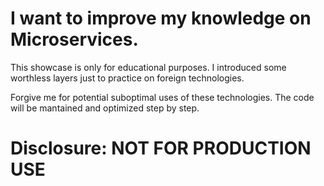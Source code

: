 # I want to improve my knowledge on Microservices. 

This showcase is only for educational purposes. I introduced some worthless layers just to practice on foreign technologies.

Forgive me for potential suboptimal uses of these technologies. The code will be mantained and optimized step by step.

# Disclosure: NOT FOR PRODUCTION USE
